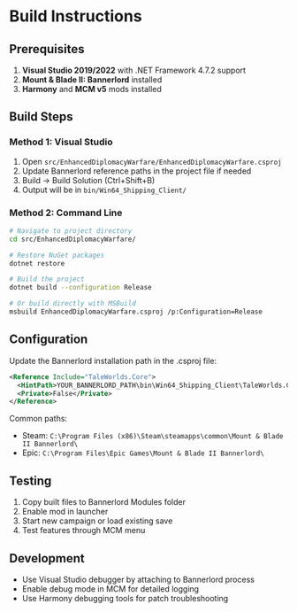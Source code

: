 # Build Instructions

## Prerequisites
1. **Visual Studio 2019/2022** with .NET Framework 4.7.2 support
2. **Mount & Blade II: Bannerlord** installed
3. **Harmony** and **MCM v5** mods installed

## Build Steps

### Method 1: Visual Studio
1. Open `src/EnhancedDiplomacyWarfare/EnhancedDiplomacyWarfare.csproj`
2. Update Bannerlord reference paths in the project file if needed
3. Build → Build Solution (Ctrl+Shift+B)
4. Output will be in `bin/Win64_Shipping_Client/`

### Method 2: Command Line
```bash
# Navigate to project directory
cd src/EnhancedDiplomacyWarfare/

# Restore NuGet packages
dotnet restore

# Build the project
dotnet build --configuration Release

# Or build directly with MSBuild
msbuild EnhancedDiplomacyWarfare.csproj /p:Configuration=Release
```

## Configuration
Update the Bannerlord installation path in the .csproj file:
```xml
<Reference Include="TaleWorlds.Core">
  <HintPath>YOUR_BANNERLORD_PATH\bin\Win64_Shipping_Client\TaleWorlds.Core.dll</HintPath>
  <Private>False</Private>
</Reference>
```

Common paths:
- Steam: `C:\Program Files (x86)\Steam\steamapps\common\Mount & Blade II Bannerlord\`
- Epic: `C:\Program Files\Epic Games\Mount & Blade II Bannerlord\`

## Testing
1. Copy built files to Bannerlord Modules folder
2. Enable mod in launcher
3. Start new campaign or load existing save
4. Test features through MCM menu

## Development
- Use Visual Studio debugger by attaching to Bannerlord process
- Enable debug mode in MCM for detailed logging
- Use Harmony debugging tools for patch troubleshooting
